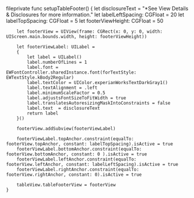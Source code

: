  fileprivate func setupTableFooter()
    {
        let disclosureText = "*See View Details & Disclosures for more information."
        let labelLeftSpacing: CGFloat = 20
        let labelTopSpacing: CGFloat = 5
        let footerViewHeight: CGFloat = 50
        
        let footerView = UIView(frame: CGRect(x: 0, y: 0, width: UIScreen.main.bounds.width, height: footerViewHeight))
        
        let footerViewLabel: UILabel =
        {
            let label = UILabel()
            label.numberOfLines = 1
            label.font = EWFontController.sharedInstance.font(forTextStyle: EWTextStyle.kBody2Regular)
            label.textColor = UIColor.experianWorksTextDarkGray1()
            label.textAlignment = .left
            label.minimumScaleFactor = 0.5
            label.adjustsFontSizeToFitWidth = true
            label.translatesAutoresizingMaskIntoConstraints = false
            label.text  = disclosureText
            return label
        }()
        
        footerView.addSubview(footerViewLabel)

        footerViewLabel.topAnchor.constraint(equalTo: footerView.topAnchor, constant: labelTopSpacing).isActive = true
        footerViewLabel.bottomAnchor.constraint(equalTo: footerView.bottomAnchor, constant: 0 ).isActive = true
        footerViewLabel.leftAnchor.constraint(equalTo: footerView.leftAnchor, constant: labelLeftSpacing).isActive = true
        footerViewLabel.rightAnchor.constraint(equalTo: footerView.rightAnchor, constant: 0).isActive = true
       
        tableView.tableFooterView = footerView
    }
